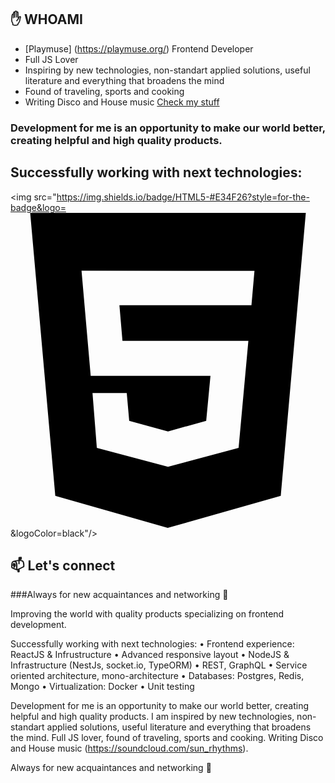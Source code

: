 ## :hand: WHOAMI

- [Playmuse] (https://playmuse.org/) Frontend Developer
- Full JS Lover
- Inspiring by new technologies, non-standart applied solutions, useful literature and everything that broadens the mind
- Found of traveling, sports and cooking
- Writing Disco and House music [Check my stuff](https://soundcloud.com/sun_rhythms)

### Development for me is an opportunity to make our world better, creating helpful and high quality products.

## Successfully working with next technologies:
<img src="https://img.shields.io/badge/HTML5-#E34F26?style=for-the-badge&logo=<svg role="img" viewBox="0 0 24 24" xmlns="http://www.w3.org/2000/svg"><title>HTML5</title><path d="M1.5 0h21l-1.91 21.563L11.977 24l-8.564-2.438L1.5 0zm7.031 9.75l-.232-2.718 10.059.003.23-2.622L5.412 4.41l.698 8.01h9.126l-.326 3.426-2.91.804-2.955-.81-.188-2.11H6.248l.33 4.171L12 19.351l5.379-1.443.744-8.157H8.531z"/></svg>&logoColor=black"/>

## 📫 Let's connect

###Always for new acquaintances and networking 👋

<!--
**sun-rhythms/sun-rhythms** is a ✨ _special_ ✨ repository because its `README.md` (this file) appears on your GitHub profile.

Here are some ideas to get you started:

- 🔭 I’m currently working on ...
- 🌱 I’m currently learning ...
- 👯 I’m looking to collaborate on ...
- 🤔 I’m looking for help with ...
- 💬 Ask me about ...
- 📫 How to reach me: ...
- 😄 Pronouns: ...
- ⚡ Fun fact: ...
-->


Improving the world with quality products specializing on frontend development. 

Successfully working with next technologies:
• Frontend experience: ReactJS & Infrustructure
• Advanced responsive layout
• NodeJS & Infrastructure (NestJs, socket.io, TypeORM)
• REST, GraphQL
• Service oriented architecture, mono-architecture
• Databases: Postgres, Redis, Mongo
• Virtualization: Docker
• Unit testing

Development for me is an opportunity to make our world better, creating helpful and high quality products.
I am inspired by new technologies, non-standart applied solutions, useful literature and everything that broadens the mind.
Full JS lover, found of traveling, sports and cooking.
Writing Disco and House music (https://soundcloud.com/sun_rhythms).

Always for new acquaintances and networking 👋

